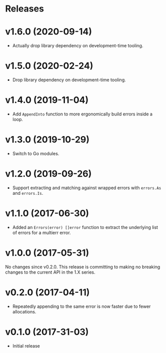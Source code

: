 Releases
========

v1.6.0 (2020-09-14)
===================

-   Actually drop library dependency on development-time tooling.


v1.5.0 (2020-02-24)
===================

-   Drop library dependency on development-time tooling.


v1.4.0 (2019-11-04)
===================

-   Add `AppendInto` function to more ergonomically build errors inside a
    loop.


v1.3.0 (2019-10-29)
===================

-   Switch to Go modules.


v1.2.0 (2019-09-26)
===================

-   Support extracting and matching against wrapped errors with `errors.As`
    and `errors.Is`.


v1.1.0 (2017-06-30)
===================

-   Added an `Errors(error) []error` function to extract the underlying list of
    errors for a multierr error.


v1.0.0 (2017-05-31)
===================

No changes since v0.2.0. This release is committing to making no breaking
changes to the current API in the 1.X series.


v0.2.0 (2017-04-11)
===================

-   Repeatedly appending to the same error is now faster due to fewer
    allocations.


v0.1.0 (2017-31-03)
===================

-   Initial release

